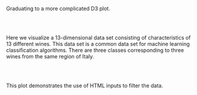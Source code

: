Graduating to a more complicated D3 plot.

<br />
<br />

Here we visualize a 13-dimensional data set 
consisting of characteristics of 13 different
wines. This data set is a common data set for
machine learning classification algorithms.
There are three classes corresponding to three wines
from the same region of Italy.

<br />
<br />

This plot demonstrates the use of HTML inputs to 
filter the data.

